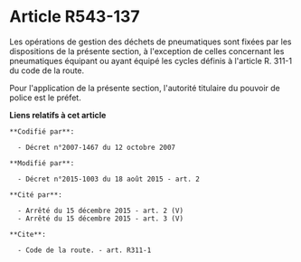 # Article R543-137

Les opérations de gestion des déchets de pneumatiques sont fixées par les dispositions de la présente section, à l'exception
de celles concernant les pneumatiques équipant ou ayant équipé les cycles définis à l'article R. 311-1 du code de la route.

Pour l'application de la présente section, l'autorité titulaire du pouvoir de police est le préfet.

**Liens relatifs à cet article**

	**Codifié par**:

	  - Décret n°2007-1467 du 12 octobre 2007

	**Modifié par**:

	  - Décret n°2015-1003 du 18 août 2015 - art. 2

	**Cité par**:

	  - Arrêté du 15 décembre 2015 - art. 2 (V)
	  - Arrêté du 15 décembre 2015 - art. 3 (V)

	**Cite**:

	  - Code de la route. - art. R311-1
